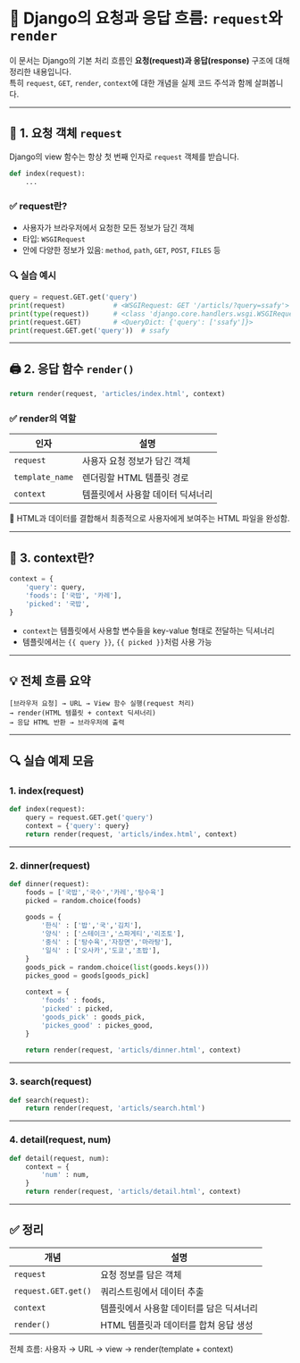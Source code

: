 # 🔁 Django의 요청과 응답 흐름: `request`와 `render`

이 문서는 Django의 기본 처리 흐름인 **요청(request)과 응답(response)** 구조에 대해 정리한 내용입니다.  
특히 `request`, `GET`, `render`, `context`에 대한 개념을 실제 코드 주석과 함께 살펴봅니다.

---

## 🧠 1. 요청 객체 `request`

Django의 view 함수는 항상 첫 번째 인자로 `request` 객체를 받습니다.

```python
def index(request):
    ...
```

### ✅ request란?

- 사용자가 브라우저에서 요청한 모든 정보가 담긴 객체
- 타입: `WSGIRequest`
- 안에 다양한 정보가 있음: `method`, `path`, `GET`, `POST`, `FILES` 등

### 🔍 실습 예시

```python
query = request.GET.get('query')
print(request)            # <WSGIRequest: GET '/articls/?query=ssafy'>
print(type(request))      # <class 'django.core.handlers.wsgi.WSGIRequest'>
print(request.GET)        # <QueryDict: {'query': ['ssafy']}>
print(request.GET.get('query'))  # ssafy
```

---

## 🖨️ 2. 응답 함수 `render()`

```python
return render(request, 'articles/index.html', context)
```

### ✅ render의 역할

| 인자 | 설명 |
|------|------|
| `request` | 사용자 요청 정보가 담긴 객체 |
| `template_name` | 렌더링할 HTML 템플릿 경로 |
| `context` | 템플릿에서 사용할 데이터 딕셔너리 |

📌 HTML과 데이터를 결합해서 최종적으로 사용자에게 보여주는 HTML 파일을 완성함.

---

## 🧾 3. context란?

```python
context = {
    'query': query,
    'foods': ['국밥', '카레'],
    'picked': '국밥',
}
```

- `context`는 템플릿에서 사용할 변수들을 key-value 형태로 전달하는 딕셔너리
- 템플릿에서는 `{{ query }}`, `{{ picked }}`처럼 사용 가능

---

## 💡 전체 흐름 요약

```
[브라우저 요청] → URL → View 함수 실행(request 처리) 
→ render(HTML 템플릿 + context 딕셔너리) 
→ 응답 HTML 반환 → 브라우저에 출력
```

---

## 🔍 실습 예제 모음

### 1. index(request)

```python
def index(request):
    query = request.GET.get('query')
    context = {'query': query}
    return render(request, 'articls/index.html', context)
```

---

### 2. dinner(request)

```python
def dinner(request):
    foods = ['국밥','국수','카레','탕수육']
    picked = random.choice(foods)
    
    goods = {
        '한식' : ['밥','국','김치'],
        '양식' : ['스테이크','스파게티','리조토'],
        '중식' : ['탕수육','자장면','마라탕'],
        '일식' : ['오사카','도쿄','초밥'],
    }
    goods_pick = random.choice(list(goods.keys()))
    pickes_good = goods[goods_pick]
    
    context = {
        'foods' : foods,
        'picked' : picked,
        'goods_pick' : goods_pick,
        'pickes_good' : pickes_good,
    }
    
    return render(request, 'articls/dinner.html', context)
```

---

### 3. search(request)

```python
def search(request):
    return render(request, 'articls/search.html')
```

---

### 4. detail(request, num)

```python
def detail(request, num):
    context = {
        'num' : num,
    }
    return render(request, 'articls/detail.html', context)
```

---

## ✅ 정리

| 개념 | 설명 |
|------|------|
| `request` | 요청 정보를 담은 객체 |
| `request.GET.get()` | 쿼리스트링에서 데이터 추출 |
| `context` | 템플릿에서 사용할 데이터를 담은 딕셔너리 |
| `render()` | HTML 템플릿과 데이터를 합쳐 응답 생성 |

전체 흐름: 사용자 → URL → view → render(template + context)
